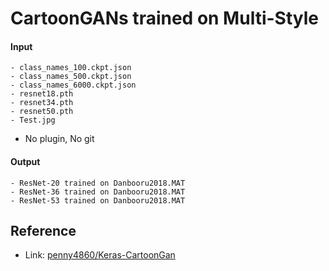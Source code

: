 # CartoonGANs trained on Multi-Style

#### Input

```
- class_names_100.ckpt.json
- class_names_500.ckpt.json
- class_names_6000.ckpt.json
- resnet18.pth
- resnet34.pth
- resnet50.pth
- Test.jpg
```

- No plugin, No git

#### Output

```
- ResNet-20 trained on Danbooru2018.MAT
- ResNet-36 trained on Danbooru2018.MAT
- ResNet-53 trained on Danbooru2018.MAT
```

## Reference

- Link: [penny4860/Keras-CartoonGan](https://github.com/penny4860/Keras-CartoonGan)







